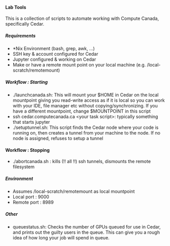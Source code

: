 #### Lab Tools
This is a collection of scripts to automate working with Compute Canada, specifically Cedar. 
##### Requirements
* *Nix Environment (bash, grep, awk, ...)
* SSH key & account configured for Cedar
* Jupyter configured & working on Cedar
* Make or have a remote mount point on your local machine (e.g. /local-scratch/remotemount)
##### Workflow : Starting
* ./launchcanada.sh: This will mount your $HOME in Cedar on the local mountpoint giving you read-write access as if it is local so you can work with your IDE, file manager etc without copying/synchronizing. If you have a different mountpoint, change $MOUNTPOINT in this script
* ssh cedar.computecanada.ca \<your task script\>: typically something that starts jupyter
* ./setuptunnel.sh: This script finds the Cedar node where your code is running on, then creates a tunnel from your machine to the node. If no node is assigned, refuses to setup a tunnel
  
#### Workflow : Stopping
* ./abortcanada.sh : kills (!! all !!) ssh tunnels, dismounts the remote filesystem
  
  
##### Environment 
* Assumes /local-scratch/remotemount as local mountpoint 
* Local port : 9000
* Remote port : 8989

##### Other
* queuestatus.sh: Checks the number of GPUs queued for use in Cedar, and prints out the guilty users in the queue. This can give you a rough idea of how long your job will spend in queue.
